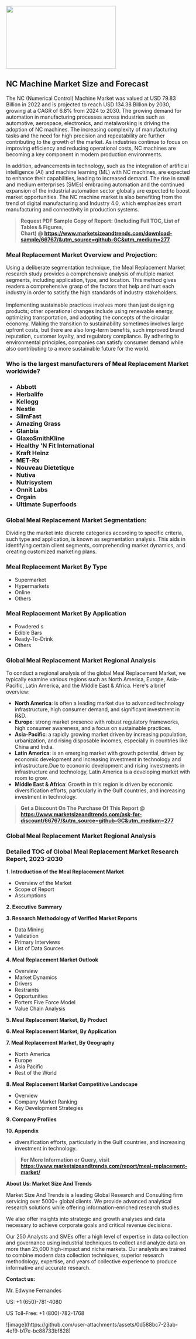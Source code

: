 <p><img class="alignnone size-medium wp-image-20088" src="https://ffe5etoiles.com/wp-content/uploads/2024/12/MST1-300x171.png" alt="" width="300" height="171" /></p><h2>NC Machine Market Size and Forecast</h2><p>The NC (Numerical Control) Machine Market was valued at USD 79.83 Billion in 2022 and is projected to reach USD 134.38 Billion by 2030, growing at a CAGR of 6.8% from 2024 to 2030. The growing demand for automation in manufacturing processes across industries such as automotive, aerospace, electronics, and metalworking is driving the adoption of NC machines. The increasing complexity of manufacturing tasks and the need for high precision and repeatability are further contributing to the growth of the market. As industries continue to focus on improving efficiency and reducing operational costs, NC machines are becoming a key component in modern production environments.</p><p>In addition, advancements in technology, such as the integration of artificial intelligence (AI) and machine learning (ML) with NC machines, are expected to enhance their capabilities, leading to increased demand. The rise in small and medium enterprises (SMEs) embracing automation and the continued expansion of the industrial automation sector globally are expected to boost market opportunities. The NC machine market is also benefiting from the trend of digital manufacturing and Industry 4.0, which emphasizes smart manufacturing and connectivity in production systems.</p></p><blockquote id="" class=""><strong>Request PDF Sample Copy of Report: (Including Full TOC, List of Tables &amp; Figures, Chart)&nbsp;@&nbsp;<strong><a href="https://www.marketsizeandtrends.com/download-sample/66767/&utm_source=github-GC&utm_medium=277" target="_blank">https://www.marketsizeandtrends.com/download-sample/66767/&utm_source=github-GC&utm_medium=277</a></strong></strong></blockquote><h3 id="" class="">Meal Replacement Market&nbsp;Overview and Projection:</h3><p id="" class="">Using a deliberate segmentation technique, the Meal Replacement Market research study provides a comprehensive analysis of multiple market segments, including application, type, and location. This method gives readers a comprehensive grasp of the factors that help and hurt each industry in order to satisfy the high standards of industry stakeholders. <br /> <br />Implementing sustainable practices involves more than just designing products; other operational changes include using renewable energy, optimizing transportation, and adopting the concepts of the circular economy. Making the transition to sustainability sometimes involves large upfront costs, but there are also long-term benefits, such improved brand reputation, customer loyalty, and regulatory compliance. By adhering to environmental principles, companies can satisfy consumer demand while also contributing to a more sustainable future for the world.</p><h3 id="" class="">Who is the largest manufacturers of&nbsp;Meal Replacement Market worldwide?</h3><h3 class=""><p><ul><li>Abbott </li><li> Herbalife </li><li> Kellogg </li><li> Nestle </li><li> SlimFast </li><li> Amazing Grass </li><li> Glanbia </li><li> GlaxoSmithKline </li><li> Healthy 'N Fit International </li><li> Kraft Heinz </li><li> MET-Rx </li><li> Nouveau Dietetique </li><li> Nutiva </li><li> Nutrisystem </li><li> Onnit Labs </li><li> Orgain </li><li> Ultimate Superfoods</li></ul></p></h3><h3 id="" class="">Global&nbsp;Meal Replacement Market Segmentation:</h3><p id="" class="">Dividing the market into discrete categories according to specific criteria, such type and application, is known as segmentation analysis. This aids in identifying certain client segments, comprehending market dynamics, and creating customized marketing plans.</p><h3 id="" class="">Meal Replacement Market&nbsp;By Type</h3><p><p><ul><li>Supermarket</li><li> Hypermarkets</li><li> Online</li><li> Others</p></li></ul></p></p><h3 id="" class="">Meal Replacement Market&nbsp;By Application</h3><p class=""><p><ul><li>Powdered s</li><li> Edible Bars</li><li> Ready-To-Drink</li><li> Others</li></ul></p></p><h3 id="" class="">Global Meal Replacement Market Regional Analysis</h3><p id="" class="">To conduct a regional analysis of the global Meal Replacement Market, we typically examine various regions such as North America, Europe, Asia-Pacific, Latin America, and the Middle East &amp; Africa. Here's a brief overview:</p><ul><li><strong>North America</strong>: is often a leading market due to advanced technology infrastructure, high consumer demand, and significant investment in R&amp;D.</li><li><strong>Europe</strong>: strong market presence with robust regulatory frameworks, high consumer awareness, and a focus on sustainable practices.</li><li><strong>Asia-Pacific</strong>: a rapidly growing market driven by increasing population, urbanization, and rising disposable incomes, especially in countries like China and India.</li><li><strong>Latin America</strong>: is an emerging market with growth potential, driven by economic development and increasing investment in technology and infrastructure.Due to economic development and rising investments in infrastructure and technology, Latin America is a developing market with room to grow.</li><li><strong>Middle East &amp; Africa</strong>: Growth in this region is driven by economic diversification efforts, particularly in the Gulf countries, and increasing investment in technology.</li></ul><blockquote id="" class=""><strong>Get a Discount On The Purchase Of This Report @ <strong><a href="https://www.marketsizeandtrends.com/ask-for-discount/66767/&utm_source=github-GC&utm_medium=277" target="_blank">https://www.marketsizeandtrends.com/ask-for-discount/66767/&utm_source=github-GC&utm_medium=277</a></strong></strong></blockquote><h3 id="" class="">Global Meal Replacement Market Regional Analysis</h3><h3 id="" class="">Detailed TOC of Global Meal Replacement Market Research Report, 2023-2030</h3><p id="" class=""><strong>1. Introduction of the Meal Replacement Market</strong></p><ul><li>Overview of the Market</li><li>Scope of Report</li><li>Assumptions</li></ul><p id="" class=""><strong>2. Executive Summary</strong></p><p id="" class=""><strong>3. Research Methodology of Verified Market Reports</strong></p><ul><li>Data Mining</li><li>Validation</li><li>Primary Interviews</li><li>List of Data Sources</li></ul><p id="" class=""><strong>4. Meal Replacement Market Outlook</strong></p><ul><li>Overview</li><li>Market Dynamics</li><li>Drivers</li><li>Restraints</li><li>Opportunities</li><li>Porters Five Force Model</li><li>Value Chain Analysis</li></ul><p id="" class=""><strong>5. Meal Replacement Market, By Product</strong></p><p id="" class=""><strong>6. Meal Replacement Market, By Application</strong></p><p id="" class=""><strong>7. Meal Replacement Market, By Geography</strong></p><ul><li>North America</li><li>Europe</li><li>Asia Pacific</li><li>Rest of the World</li></ul><p id="" class=""><strong>8. Meal Replacement Market Competitive Landscape</strong></p><ul><li>Overview</li><li>Company Market Ranking</li><li>Key Development Strategies</li></ul><p id="" class=""><strong>9. Company Profiles</strong></p><p id="" class=""><strong>10. Appendix</strong></p><ul><li>diversification efforts, particularly in the Gulf countries, and increasing investment in technology.</li></ul><blockquote id="" class=""><strong>For More Information or Query, visit <strong><strong><a href="https://www.marketsizeandtrends.com/report/meal-replacement-market/" target="_blank">https://www.marketsizeandtrends.com/report/meal-replacement-market/</a></strong></strong></strong></blockquote><p id="" class=""><strong>About Us: Market Size And Trends</strong></p><p id="" class="">Market Size And Trends is a leading Global Research and Consulting firm servicing over 5000+ global clients. We provide advanced analytical research solutions while offering information-enriched research studies.</p><p id="" class="">We also offer insights into strategic and growth analyses and data necessary to achieve corporate goals and critical revenue decisions.</p><p id="" class="">Our 250 Analysts and SMEs offer a high level of expertise in data collection and governance using industrial techniques to collect and analyze data on more than 25,000 high-impact and niche markets. Our analysts are trained to combine modern data collection techniques, superior research methodology, expertise, and years of collective experience to produce informative and accurate research.</p><p id="" class=""><strong>Contact us:</strong></p><p id="" class="">Mr. Edwyne Fernandes</p><p id="" class="">US: +1 (650)-781-4080</p><p id="" class="">US Toll-Free: +1 (800)-782-1768</p>
![image](https://github.com/user-attachments/assets/0d588bc7-23ab-4ef9-b17e-bc88733bf828)
